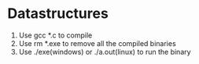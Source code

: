 # Datastructures

1. Use gcc *.c to compile
2. Use rm *.exe to remove all the compiled binaries
3. Use ./exe(windows) or ./a.out(linux) to run the binary